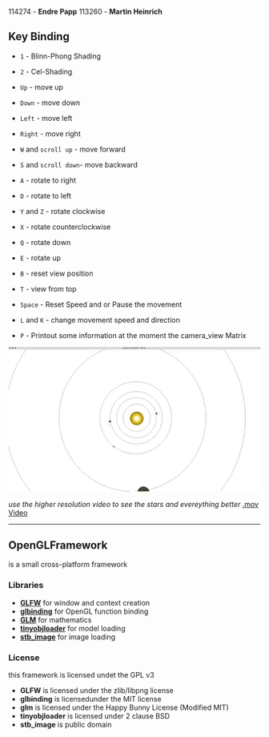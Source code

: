 114274 - **Endre Papp**
113260 - **Martin Heinrich**

## Key Binding
- `1` - Blinn-Phong Shading
- `2` - Cel-Shading

- `Up` - move up
- `Down` - move down
- `Left` - move left
- `Right` - move right

- `W` and `scroll up` - move forward
- `S` and `scroll down`- move backward
- `A` - rotate to right
- `D` - rotate to left
- `Y` and `Z` - rotate clockwise
- `X` - rotate counterclockwise
- `Q` - rotate down
- `E` - rotate up

- `B` - reset view position
- `T` - view from top

- `Space` - Reset Speed and or Pause the movement
- `L` and `K` - change movement speed and direction

- `P` - Printout some information at the moment the camera_view Matrix

![Animation](https://github.com/shlapion/ComputerGrafics/blob/develop/at_the_moment_it_seems_ok.gif)

*use the higher resolution video to see the stars and evereything better* [.mov Video](https://github.com/shlapion/ComputerGrafics/blob/develop/at_the_moment_it_seems_ok.mov?raw=true)

---------------------------------------
## OpenGLFramework
is a small cross-platform framework

### Libraries
* [**GLFW**](http://www.glfw.org/) for window and context creation
* [**glbinding**](https://github.com/cginternals/glbinding) for OpenGL function binding
* [**GLM**](glm.g-truc.net/) for mathematics
* [**tinyobjloader**](http://syoyo.github.io/tinyobjloader/) for model loading
* [**stb_image**](https://github.com/nothings/stb) for image loading

### License
this framework is licensed undet the GPL v3
* **GLFW** is licensed under the zlib/libpng license
* **glbinding** is licensedunder the MIT license
* **glm** is licensed under the Happy Bunny License (Modified MIT)
* **tinyobjloader** is licensed under 2 clause BSD
* **stb_image** is public domain
